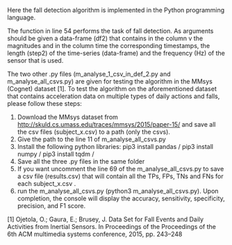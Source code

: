 Here the fall detection algorithm is implemented in the Python programming language.

The function in line 54 performs the task of fall detection.
As arguments should be given a data-frame (df2) that contains in the column v the magnitudes and in the column time the corresponding timestamps, 
the length (step2) of the time-series (data-frame) and 
the frequency (Hz) of the sensor that is used.

The two other .py files (m_analyse_1_csv_in_def_2.py and m_analyse_all_csvs.py) are given for testing the algorithm in the MMsys (Cognet) dataset [1].
To test the algorithm on the aforementioned dataset that contains acceleration data on multiple types of daily actions and falls, please follow these steps:

1. Download the MMsys dataset from http://skuld.cs.umass.edu/traces/mmsys/2015/paper-15/ and save all the csv files (subject_x.csv) to a path (only the csvs).
2. Give the path to the line 11 of m_analyse_all_csvs.py
3. Install the following python libraries:
    pip3 install pandas /
    pip3 install numpy /
    pip3 install tqdm /
4. Save all the three .py files in the same folder
5. If you want uncomment the line 69 of the m_analyse_all_csvs.py to save a csv file (results.csv) that will contain all the TPs, FPs, TNs and FNs for each subject_x.csv .
6. run the m_analyse_all_csvs.py (python3 m_analyse_all_csvs.py). Upon completion, the console will display the accuracy, sensitivity, specificity, precision, and F1 score.

[1] Ojetola, O.; Gaura, E.; Brusey, J. Data Set for Fall Events and Daily Activities from Inertial Sensors. In Proceedings of the Proceedings of the 6th ACM multimedia systems conference, 2015, pp. 243–248
